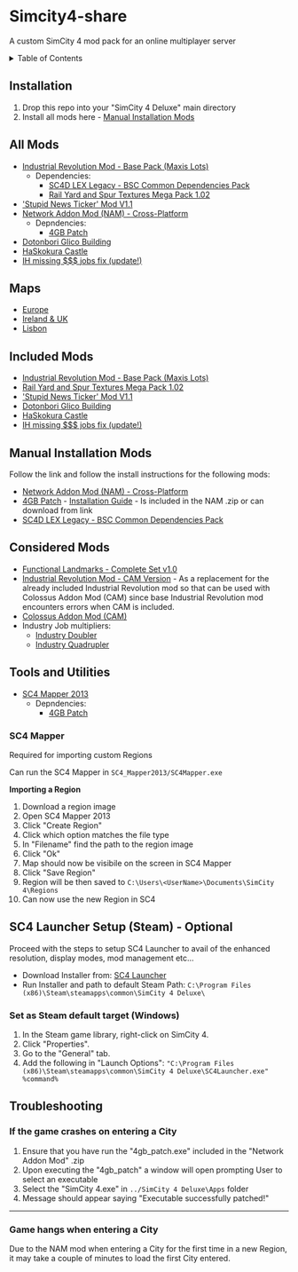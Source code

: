 # Simcity4-share
A custom SimCity 4 mod pack for an online multiplayer server

<!-- TABLE OF CONTENTS -->
<details>
  <summary>Table of Contents</summary>
  <ol>
    <li>
      <a href="#installation">Installation</a>
    </li>
    <li>
      <a href="#all-mods">All Mods</a>
    </li>
    <li>
      <a href="#maps">All Mods</a>
    </li>
    <li>
      <a href="#included-mods">Included Mods</a>
    </li>
    <li>
      <a href="#manual-installation-mods">Manual Installation Mods</a>
    </li>
    <li>
      <a href="#considered-mods">Considered Mods</a>
    </li>
    <li>
      <a href="#tools-and-utilities">Tools and Utilities</a>
    </li>
    <li>
      <a href="#sc4-launcher-setup-steam">SC4 Launcher Setup (Steam)</a>
      <ol>
        <li>
          <a href="#set-as-steam-default-target-windows">Set as Steam default target (Windows)</a>
        </li>
      </ol>
    </li>
    <li>
      <a href="#troubleshooting">Troubleshooting</a>
    </li>
  </ol>
</details>

## Installation
1. Drop this repo into your "SimCity 4 Deluxe" main directory
2. Install all mods here - [Manual Installation Mods](#manual-installation-mods)

## All Mods

- [Industrial Revolution Mod - Base Pack (Maxis Lots)](https://community.simtropolis.com/files/file/28268-industrial-revolution-mod-base-pack-maxis-lots/)
  - Dependencies:
    - [SC4D LEX Legacy - BSC Common Dependencies Pack](https://sc4evermore.com/index.php/downloads/download/22-dependencies/3-sc4d-lex-legacy-bsc-common-dependencies-pack)
    - [Rail Yard and Spur Textures Mega Pack 1.02](https://community.simtropolis.com/files/file/22325-rail-yard-and-spur-mega-pak-1-version-2/)
- ['Stupid News Ticker' Mod V1.1](https://community.simtropolis.com/files/file/21323-stupid-news-ticker-mod-v11/)
- [Network Addon Mod (NAM) - Cross-Platform](https://community.simtropolis.com/files/file/26793-network-addon-mod-nam-cross-platform/)
  - Depndencies:
    - [4GB Patch](https://ntcore.com/?page_id=371)
- [Dotonbori Glico Building](https://community.simtropolis.com/files/file/29869-dotonbori-glico-building/?sort=newest&tab=reviews#review-523047)
- [HaSkokura Castle](https://community.simtropolis.com/files/file/2311-haskokuracastle/)
- [IH missing $$$ jobs fix (update!)](https://community.simtropolis.com/files/file/22771-ih-missing-jobs-fix-update/)
 
## Maps

- [Europe](https://community.simtropolis.com/files/file/5336-europe/)
- [Ireland & UK](https://community.simtropolis.com/files/file/15081-big-uk-map/)
- [Lisbon](https://community.simtropolis.com/files/file/27357-lisbon-capital-of-portugal/)

## Included Mods

- [Industrial Revolution Mod - Base Pack (Maxis Lots)](https://community.simtropolis.com/files/file/28268-industrial-revolution-mod-base-pack-maxis-lots/)
- [Rail Yard and Spur Textures Mega Pack 1.02](https://community.simtropolis.com/files/file/22325-rail-yard-and-spur-mega-pak-1-version-2/)
- ['Stupid News Ticker' Mod V1.1](https://community.simtropolis.com/files/file/21323-stupid-news-ticker-mod-v11/)
- [Dotonbori Glico Building](https://community.simtropolis.com/files/file/29869-dotonbori-glico-building/?sort=newest&tab=reviews#review-523047)
- [HaSkokura Castle](https://community.simtropolis.com/files/file/2311-haskokuracastle/)
- [IH missing $$$ jobs fix (update!)](https://community.simtropolis.com/files/file/22771-ih-missing-jobs-fix-update/)

## Manual Installation Mods

Follow the link and follow the install instructions for the following mods:
- [Network Addon Mod (NAM) - Cross-Platform](https://community.simtropolis.com/files/file/26793-network-addon-mod-nam-cross-platform/)
- [4GB Patch](https://ntcore.com/?page_id=371) - [Installation Guide](#if-the-game-crashes-on-entering-a-city) - Is included in the NAM .zip or can download from link 
- [SC4D LEX Legacy - BSC Common Dependencies Pack](https://sc4evermore.com/index.php/downloads/download/22-dependencies/3-sc4d-lex-legacy-bsc-common-dependencies-pack)

## Considered Mods

- [Functional Landmarks - Complete Set v1.0](https://community.simtropolis.com/files/file/21340-functional-landmarks-complete-set-v10/)
- [Industrial Revolution Mod - CAM Version](https://community.simtropolis.com/files/file/29669-industrial-revolution-mod-cam-version/) - As a replacement for the already included Industrial Revolution mod so that can be used with Colossus Addon Mod (CAM) since base Industrial Revolution mod encounters errors when CAM is included.
- [Colossus Addon Mod (CAM)](https://community.simtropolis.com/files/file/30956-colossus-addon-mod-cam/)
- Industry Job multipliers:
  - [Industry Doubler](https://community.simtropolis.com/files/file/15758-industry-doubler/)
  - [Industry Quadrupler](https://community.simtropolis.com/files/file/21293-industry-quadrupler/) 

## Tools and Utilities

- [SC4 Mapper 2013](https://www.sc4evermore.com/index.php/downloads/download/28-mapping-and-terrain-tools/15-sc4-mapper)
  - Depndencies:
    - [4GB Patch](https://ntcore.com/?page_id=371)

### SC4 Mapper

Required for importing custom Regions

Can run the SC4 Mapper in `SC4_Mapper2013/SC4Mapper.exe`

**Importing a Region**
1. Download a region image
2. Open SC4 Mapper 2013
3. Click "Create Region"
4. Click which option matches the file type
5. In "Filename" find the path to the region image
6. Click "Ok"
7. Map should now be visibile on the screen in SC4 Mapper
8. Click "Save Region"
9. Region will be then saved to `C:\Users\<UserName>\Documents\SimCity 4\Regions`
10. Can now use the new Region in SC4

<h2 id="sc4-launcher-setup-steam">SC4 Launcher Setup (Steam) - Optional</h3>

Proceed with the steps to setup SC4 Launcher to avail of the enhanced resolution, display modes, mod management etc...

- Download Installer from: [SC4 Launcher](https://community.simtropolis.com/files/file/28544-sc4-launcher/)
- Run Installer and path to default Steam Path: `C:\Program Files (x86)\Steam\steamapps\common\SimCity 4 Deluxe\`

### Set as Steam default target (Windows)

1. In the Steam game library, right-click on SimCity 4.
2. Click "Properties".
3. Go to the "General" tab.
4. Add the following in "Launch Options": `"C:\Program Files (x86)\Steam\steamapps\common\SimCity 4 Deluxe\SC4Launcher.exe" %command%`

## Troubleshooting
### If the game crashes on entering a City

1. Ensure that you have run the "4gb_patch.exe" included in the "Network Addon Mod" .zip
2. Upon executing the "4gb_patch" a window will open prompting User to select an executable
3. Select the "SimCity 4.exe" in `../SimCity 4 Deluxe\Apps` folder
4. Message should appear saying "Executable successfully patched!"

---

### Game hangs when entering a City

Due to the NAM mod when entering a City for the first time in a new Region, it may take a couple of minutes to load the first City entered.
